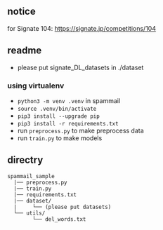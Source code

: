 ## notice

for Signate 104: https://signate.jp/competitions/104

## readme

- please put signate_DL_datasets in ./dataset

### using virtualenv

- `python3 -m venv .venv` in spammail
- `source .venv/bin/activate`
- `pip3 install --upgrade pip`
- `pip3 install -r requirements.txt`
- run `preprocess.py` to make preprocess data
- run `train.py` to make models

## directry

```
spammail_sample
  |── preprocess.py
  |── train.py
  |── requirements.txt
  |── dataset/
  |     └── (please put datasets)
  └── utils/
        └── del_words.txt
```
